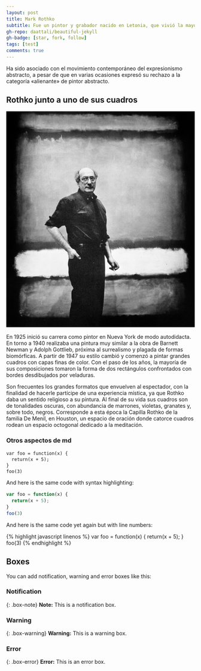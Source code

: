 ```yaml
---
layout: post
title: Mark Rothko
subtitle: Fue un pintor y grabador nacido en Letonia, que vivió la mayor parte de su vida en los Estados Unidos.
gh-repo: daattali/beautiful-jekyll
gh-badge: [star, fork, follow]
tags: [test]
comments: true
---
```


Ha sido asociado con el movimiento contemporáneo del expresionismo abstracto, a pesar de que en varias ocasiones expresó su rechazo a la categoría «alienante» de pintor abstracto.



## Rothko junto a uno de sus cuadros

<img src="/assets/img/Rotko_JUFROTHKO_A.jpeg" alt="img rothko" width="600px"/>




En 1925 inició su carrera como pintor en Nueva York de modo autodidacta. En torno a 1940 realizaba una pintura muy similar a la obra de Barnett Newman y Adolph Gottlieb, próxima al surrealismo y plagada de formas biomórficas. A partir de 1947 su estilo cambió y comenzó a pintar grandes cuadros con capas finas de color. Con el paso de los años, la mayoría de sus composiciones tomaron la forma de dos rectángulos confrontados con bordes desdibujados por veladuras.

Son frecuentes los grandes formatos que envuelven al espectador, con la finalidad de hacerle partícipe de una experiencia mística, ya que Rothko daba un sentido religioso a su pintura. Al final de su vida sus cuadros son de tonalidades oscuras, con abundancia de marrones, violetas, granates y, sobre todo, negros. Corresponde a esta época la Capilla Rothko de la familia De Menil, en Houston, un espacio de oración donde catorce cuadros rodean un espacio octogonal dedicado a la meditación.




### Otros aspectos de md

~~~
var foo = function(x) {
  return(x + 5);
}
foo(3)
~~~

And here is the same code with syntax highlighting:

```javascript
var foo = function(x) {
  return(x + 5);
}
foo(3)
```

And here is the same code yet again but with line numbers:

{% highlight javascript linenos %}
var foo = function(x) {
  return(x + 5);
}
foo(3)
{% endhighlight %}

## Boxes
You can add notification, warning and error boxes like this:

### Notification

{: .box-note}
**Note:** This is a notification box.

### Warning

{: .box-warning}
**Warning:** This is a warning box.

### Error

{: .box-error}
**Error:** This is an error box.